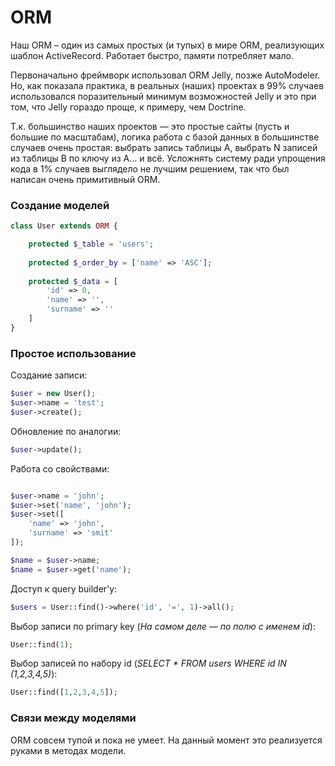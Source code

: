 # ORM

Наш ORM – один из самых простых (и тупых) в мире ORM, реализующих шаблон ActiveRecord. Работает быстро, памяти потребляет мало.

Первоначально фреймворк использовал ORM Jelly, позже AutoModeler. Но, как показала практика, в реальных (наших) проектах в 99% случаев 
использовался поразительный минимум возможностей Jelly и это при том, что Jelly гораздо проще, к примеру, чем Doctrine.
 
Т.к. большинство наших проектов — это простые сайты (пусть и большие по масштабам), логика работа с базой данных в большинстве 
случаев очень простая: выбрать запись таблицы A, выбрать N записей из таблицы B по ключу из A...  и всё. Усложнять систему ради
упрощения кода в 1% случаев выглядело не лучшим решением, так что был написан очень примитивный ORM.

### Создание моделей


```php
class User extends ORM {

    protected $_table = 'users';
    
    protected $_order_by = ['name' => 'ASC'];
    
    protected $_data = [
        'id' => 0,
        'name' => '',
        'surname' => ''
    ]
}
```

### Простое использование

Создание записи:
```php
$user = new User();
$user->name = 'test';
$user->create();
```

Обновление по аналогии:
```php
$user->update();
```

Работа со свойствами:
```php

$user->name = 'john';
$user->set('name', 'john');
$user->set([
    'name' => 'john',
    'surname' => 'smit'
]);

$name = $user->name;
$name = $user->get('name');


```

Доступ к query builder'у:

```php
$users = User::find()->where('id', '=', 1)->all();
```

Выбор записи по primary key (*На самом деле — по полю с именем id*):

```php
User::find(1);
```

Выбор записей по набору id (*SELECT * FROM users WHERE id IN (1,2,3,4,5)*):
```php
User::find([1,2,3,4,5]);
```

### Связи между моделями

ORM совсем тупой и пока не умеет. На данный момент это реализуется руками в методах модели.